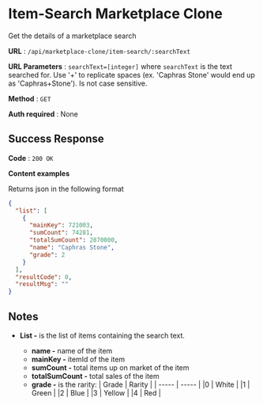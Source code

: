 # Item-Search Marketplace Clone

Get the details of a marketplace search

**URL** : `/api/marketplace-clone/item-search/:searchText`

**URL Parameters** : `searchText=[integer]` where `searchText` is the text searched for. Use '+' to replicate spaces (ex. 'Caphras Stone' would end up as 'Caphras+Stone'). Is not case sensitive.

**Method** : `GET`

**Auth required** : None

## Success Response

**Code** : `200 OK`

**Content examples**

Returns json in the following format

```json
{
  "list": [
    {
      "mainKey": 721003,
      "sumCount": 74281,
      "totalSumCount": 2870000,
      "name": "Caphras Stone",
      "grade": 2
    }
  ],
  "resultCode": 0,
  "resultMsg": ""
}
```

## Notes

- **List -** is the list of items containing the search text.

  - **name -** name of the item
  - **mainKey -** itemId of the item
  - **sumCount -** total items up on market of the item
  - **totalSumCount -** total sales of the item
  - **grade -** is the rarity:
    | Grade | Rarity |
    | ----- | ----- |
    |0 | White |
    |1 | Green |
    |2 | Blue |
    |3 | Yellow |
    |4 | Red |
